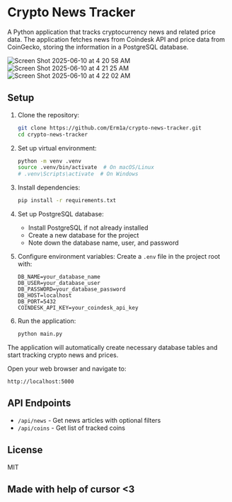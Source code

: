 # Crypto News Tracker

A Python application that tracks cryptocurrency news and related price data. The application fetches news from Coindesk API and price data from CoinGecko, storing the information in a PostgreSQL database.

![Screen Shot 2025-06-10 at 4 20 58 AM](https://github.com/user-attachments/assets/83d88361-d826-47ac-94e1-eecc0de7e138)
![Screen Shot 2025-06-10 at 4 21 25 AM](https://github.com/user-attachments/assets/2b359402-b94f-42e7-8434-4ff88c1bb3be)
![Screen Shot 2025-06-10 at 4 22 02 AM](https://github.com/user-attachments/assets/a1e8ba43-d91e-4eec-913c-620ba6cd9fd5)


## Setup

1. Clone the repository:
   ```bash
   git clone https://github.com/Erm1a/crypto-news-tracker.git
   cd crypto-news-tracker
   ```

2. Set up virtual environment:
   ```bash
   python -m venv .venv
   source .venv/bin/activate  # On macOS/Linux
   # .venv\Scripts\activate  # On Windows
   ```

3. Install dependencies:
   ```bash
   pip install -r requirements.txt
   ```

4. Set up PostgreSQL database:
   - Install PostgreSQL if not already installed
   - Create a new database for the project
   - Note down the database name, user, and password

5. Configure environment variables:
   Create a `.env` file in the project root with:
   ```env
   DB_NAME=your_database_name
   DB_USER=your_database_user
   DB_PASSWORD=your_database_password
   DB_HOST=localhost
   DB_PORT=5432
   COINDESK_API_KEY=your_coindesk_api_key
   ```

6. Run the application:
   ```bash
   python main.py
   ```

The application will automatically create necessary database tables and start tracking crypto news and prices.

Open your web browser and navigate to:
```
http://localhost:5000
```

## API Endpoints

- `/api/news` - Get news articles with optional filters
- `/api/coins` - Get list of tracked coins

## License

MIT 

## Made with help of cursor <3
